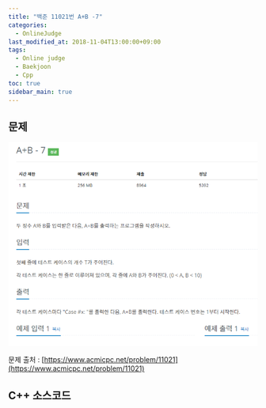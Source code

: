 ```yaml
---
title: "백준 11021번 A+B -7"
categories: 
  - OnlineJudge
last_modified_at: 2018-11-04T13:00:00+09:00
tags: 
  - Online judge
  - Baekjoon
  - Cpp
toc: true
sidebar_main: true
---
```


## 문제

![11021](https://github.com/lesslate/lesslate.github.io/blob/master/assets/img/OnlineJudge/11021.png?raw=true)

문제 출처 : [https://www.acmicpc.net/problem/11021](https://www.acmicpc.net/problem/11021)



## C++ 소스코드


<script src="https://gist.github.com/lesslate/8c3355d19669244193d1cce70f2004de.js"></script>